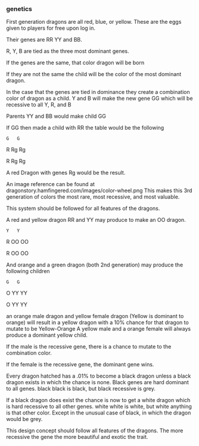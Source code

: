 ### genetics

First generation dragons are all red, blue, or yellow.  These are the eggs given to players for free upon log in.

Their genes are RR YY and BB.

R, Y, B are tied as the three most dominant genes.

If the genes are the same, that color dragon will be born

If they are not the same the child will be the color of the most dominant dragon.

In the case that the genes are tied in dominance they create a combination color of dragon as a child.  Y and B will make the new gene GG which will be recessive to all Y, R, and B

Parents YY and BB would make child GG

If GG then made a child with RR the table would be the following

    G   G
R   Rg  Rg

R   Rg  Rg

A red Dragon with genes Rg would be the result.

An image reference can be found at dragonstory.hamfingered.com/images/color-wheel.png  This makes this 3rd generation of colors the most rare, most recessive, and most valuable.

This system should be followed for all features of the dragons.

A red and yellow dragon RR and YY may produce to make an OO dragon.

    Y   Y
R   OO  OO

R   OO  OO

And orange and a green dragon (both 2nd generation) may produce the following children

    G   G
O   YY  YY

O   YY  YY

an orange male dragon and yellow female dragon (Yellow is dominant to orange) will result in a yellow dragon with a 10% chance for that dragon to mutate to be Yellow-Orange  A yellow male and a orange female will always produce a dominant yellow child.

If the male is the recessive gene, there is a chance to mutate to the combination color.

If the female is the recessive gene, the dominant gene wins.

Every dragon hatched has a .01% to become a black dragon unless a black dragon exists in which the chance is none.  Black genes are hard dominant to all genes. black black is black, but black recessive is grey.

If a black dragon does exist the chance is now to get a white dragon which is hard recessive to all other genes. white white is white, but white anything is that other color.  Except in the unusual case of black, in which the dragon would be grey.

This design concept should follow all features of the dragons.
The more recessive the gene the more beautiful and exotic the trait.
